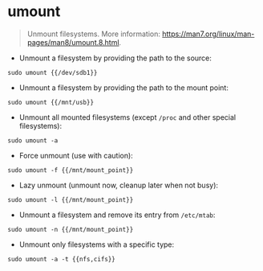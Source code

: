 # umount

> Unmount filesystems.
> More information: <https://man7.org/linux/man-pages/man8/umount.8.html>.

- Unmount a filesystem by providing the path to the source:

`sudo umount {{/dev/sdb1}}`

- Unmount a filesystem by providing the path to the mount point:

`sudo umount {{/mnt/usb}}`

- Unmount all mounted filesystems (except `/proc` and other special filesystems):

`sudo umount -a`

- Force unmount (use with caution):

`sudo umount -f {{/mnt/mount_point}}`

- Lazy unmount (unmount now, cleanup later when not busy):

`sudo umount -l {{/mnt/mount_point}}`

- Unmount a filesystem and remove its entry from `/etc/mtab`:

`sudo umount -n {{/mnt/mount_point}}`

- Unmount only filesystems with a specific type:

`sudo umount -a -t {{nfs,cifs}}`